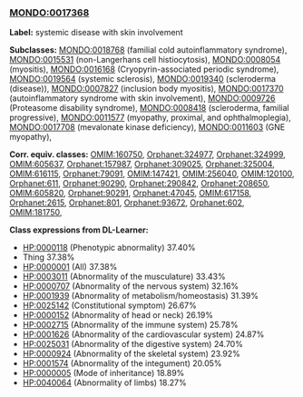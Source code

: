 
### [MONDO:0017368](http://purl.obolibrary.org/obo/MONDO_0017368)
**Label:** systemic disease with skin involvement

**Subclasses:** [MONDO:0018768](http://purl.obolibrary.org/obo/MONDO_0018768) (familial cold autoinflammatory syndrome), [MONDO:0015531](http://purl.obolibrary.org/obo/MONDO_0015531) (non-Langerhans cell histiocytosis), [MONDO:0008054](http://purl.obolibrary.org/obo/MONDO_0008054) (myositis), [MONDO:0016168](http://purl.obolibrary.org/obo/MONDO_0016168) (Cryopyrin-associated periodic syndrome), [MONDO:0019564](http://purl.obolibrary.org/obo/MONDO_0019564) (systemic sclerosis), [MONDO:0019340](http://purl.obolibrary.org/obo/MONDO_0019340) (scleroderma (disease)), [MONDO:0007827](http://purl.obolibrary.org/obo/MONDO_0007827) (inclusion body myositis), [MONDO:0017370](http://purl.obolibrary.org/obo/MONDO_0017370) (autoinflammatory syndrome with skin involvement), [MONDO:0009726](http://purl.obolibrary.org/obo/MONDO_0009726) (Proteasome disability syndrome), [MONDO:0008418](http://purl.obolibrary.org/obo/MONDO_0008418) (scleroderma, familial progressive), [MONDO:0011577](http://purl.obolibrary.org/obo/MONDO_0011577) (myopathy, proximal, and ophthalmoplegia), [MONDO:0017708](http://purl.obolibrary.org/obo/MONDO_0017708) (mevalonate kinase deficiency), [MONDO:0011603](http://purl.obolibrary.org/obo/MONDO_0011603) (GNE myopathy), 

**Corr. equiv. classes:** [OMIM:160750](http://purl.obolibrary.org/obo/OMIM_160750), [Orphanet:324977](http://www.orpha.net/ORDO/Orphanet_324977), [Orphanet:324999](http://www.orpha.net/ORDO/Orphanet_324999), [OMIM:605637](http://purl.obolibrary.org/obo/OMIM_605637), [Orphanet:157987](http://www.orpha.net/ORDO/Orphanet_157987), [Orphanet:309025](http://www.orpha.net/ORDO/Orphanet_309025), [Orphanet:325004](http://www.orpha.net/ORDO/Orphanet_325004), [OMIM:616115](http://purl.obolibrary.org/obo/OMIM_616115), [Orphanet:79091](http://www.orpha.net/ORDO/Orphanet_79091), [OMIM:147421](http://purl.obolibrary.org/obo/OMIM_147421), [OMIM:256040](http://purl.obolibrary.org/obo/OMIM_256040), [OMIM:120100](http://purl.obolibrary.org/obo/OMIM_120100), [Orphanet:611](http://www.orpha.net/ORDO/Orphanet_611), [Orphanet:90290](http://www.orpha.net/ORDO/Orphanet_90290), [Orphanet:290842](http://www.orpha.net/ORDO/Orphanet_290842), [Orphanet:208650](http://www.orpha.net/ORDO/Orphanet_208650), [OMIM:605820](http://purl.obolibrary.org/obo/OMIM_605820), [Orphanet:90291](http://www.orpha.net/ORDO/Orphanet_90291), [Orphanet:47045](http://www.orpha.net/ORDO/Orphanet_47045), [OMIM:617158](http://purl.obolibrary.org/obo/OMIM_617158), [Orphanet:2615](http://www.orpha.net/ORDO/Orphanet_2615), [Orphanet:801](http://www.orpha.net/ORDO/Orphanet_801), [Orphanet:93672](http://www.orpha.net/ORDO/Orphanet_93672), [Orphanet:602](http://www.orpha.net/ORDO/Orphanet_602), [OMIM:181750](http://purl.obolibrary.org/obo/OMIM_181750), 

**Class expressions from DL-Learner:**

- [HP:0000118](http://purl.obolibrary.org/obo/HP_0000118) (Phenotypic abnormality) 37.40%
- Thing 37.38%
- [HP:0000001](http://purl.obolibrary.org/obo/HP_0000001) (All) 37.38%
- [HP:0003011](http://purl.obolibrary.org/obo/HP_0003011) (Abnormality of the musculature) 33.43%
- [HP:0000707](http://purl.obolibrary.org/obo/HP_0000707) (Abnormality of the nervous system) 32.16%
- [HP:0001939](http://purl.obolibrary.org/obo/HP_0001939) (Abnormality of metabolism/homeostasis) 31.39%
- [HP:0025142](http://purl.obolibrary.org/obo/HP_0025142) (Constitutional symptom) 26.67%
- [HP:0000152](http://purl.obolibrary.org/obo/HP_0000152) (Abnormality of head or neck) 26.19%
- [HP:0002715](http://purl.obolibrary.org/obo/HP_0002715) (Abnormality of the immune system) 25.78%
- [HP:0001626](http://purl.obolibrary.org/obo/HP_0001626) (Abnormality of the cardiovascular system) 24.87%
- [HP:0025031](http://purl.obolibrary.org/obo/HP_0025031) (Abnormality of the digestive system) 24.70%
- [HP:0000924](http://purl.obolibrary.org/obo/HP_0000924) (Abnormality of the skeletal system) 23.92%
- [HP:0001574](http://purl.obolibrary.org/obo/HP_0001574) (Abnormality of the integument) 20.05%
- [HP:0000005](http://purl.obolibrary.org/obo/HP_0000005) (Mode of inheritance) 18.89%
- [HP:0040064](http://purl.obolibrary.org/obo/HP_0040064) (Abnormality of limbs) 18.27%


